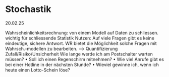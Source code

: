 
# Stochastik
20.02.25

Wahrscheinlichkeitsrechnung: von einem Modell auf Daten zu schliessen. wichtig für schliessende Statistik
Nutzen: Auf viele Fragen gibt es keine eindeutige, sichere Antwort. WR bietet  die Möglichkeit solche Fragen mit Wahrsch.-modellen zu bearbeiten.
--> Quantifizierung Zufall/Risiko/Unsicherheit
Wie lange werde ich am Postschalter warten müssen?
• Soll ich einen Regenschirm mitnehmen?
• Wie viel Anrufe gibt es bei einer Hotline in der nächsten Stunde?
• Wieviel gewinne ich, wenn ich heute einen Lotto-Schein löse?


<!--stackedit_data:
eyJoaXN0b3J5IjpbMTM4Nzg0NDE0NSwtNDgyNzM0NTkxLDgxNT
I1Nzc0NywxOTc0MTQ5MDI5LC01MDUxMDI2OTcsMTQzODQ4MzM4
Ml19
-->